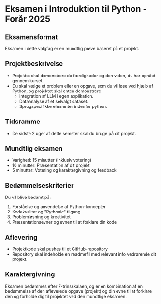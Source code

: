 # Eksamen i Introduktion til Python - Forår 2025

## Eksamensformat
Eksamen i dette valgfag er en mundtlig prøve baseret på et projekt.

## Projektbeskrivelse
- Projektet skal demonstrere de færdigheder og den viden, du har opnået gennem kurset.
- Du skal vælge et problem eller en opgave, som du vil løse ved hjælp af Python, og projektet skal enten demonstrere 
    * integration af LLM i egen applikation.
    * Dataanalyse af et selvalgt dataset.
    * Sprogspecifikke elementer indenfor python. 

## Tidsramme
- De sidste 2 uger af dette semeter skal du bruge på dit projekt.

## Mundtlig eksamen
- Varighed: 15 minutter (inklusiv votering)
- 10 minutter: Præsentation af dit projekt
- 5 minutter: Votering og karaktergivning og feedback

## Bedømmelseskriterier
Du vil blive bedømt på:
1. Forståelse og anvendelse af Python-koncepter
2. Kodekvalitet og "Pythonic" tilgang
3. Problemløsning og kreativitet
4. Præsentationsevner og evnen til at forklare din kode

## Aflevering
- Projektkode skal pushes til et GitHub-repository
- Repository skal indeholde en readmefil med relevant info vedrørende dit projekt. 

## Karaktergivning
Eksamen bedømmes efter 7-trinsskalaen, og er en kombination af en bedømmelse af den afleverede opgave (projekt) og din evne til at forklare den og forholde dig til projektet ved den mundtlige eksamen. 
